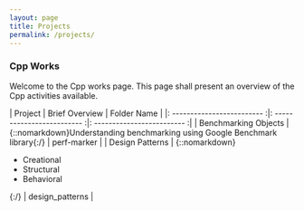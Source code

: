 ```yaml
---
layout: page
title: Projects
permalink: /projects/
---
```


### Cpp Works
Welcome to the Cpp works page.  This page shall present an overview of the Cpp activities available.

| Project | Brief Overview | Folder Name |
|: ------------------------- :|: ------------------------- :|: ------------------------- :|
| Benchmarking Objects | {::nomarkdown}Understanding benchmarking using Google Benchmark library{:/} | perf-marker |
| Design Patterns | {::nomarkdown}<ul><li>Creational</li><li>Structural</li><li>Behavioral</li></ul>{:/} | design_patterns |
